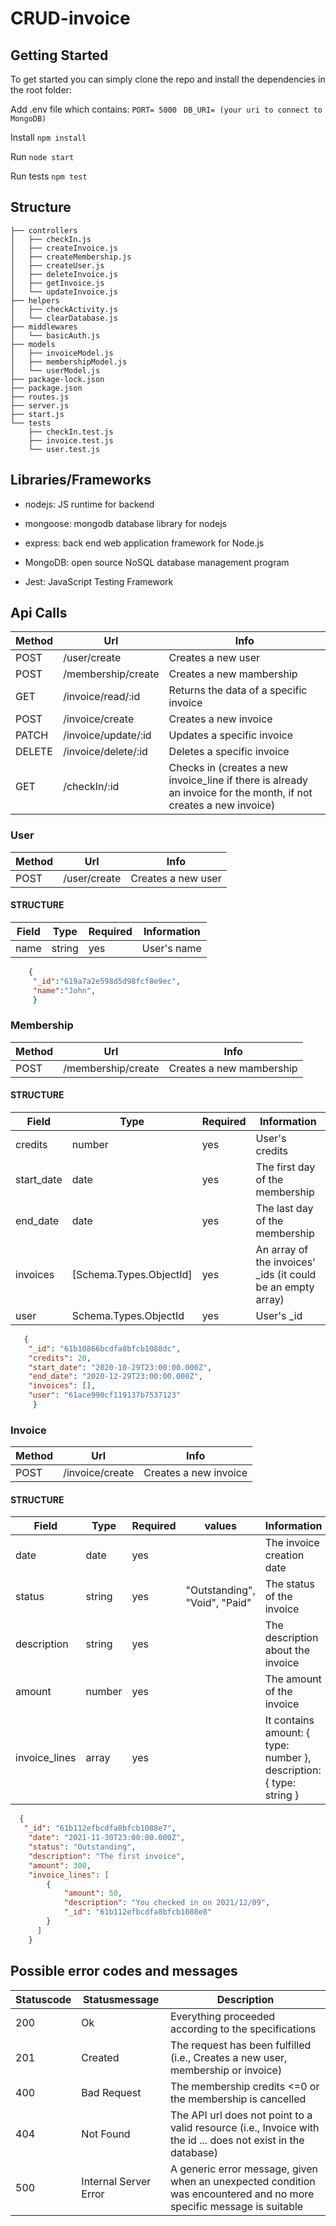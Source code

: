 # CRUD-invoice


## Getting Started

To get started you can simply clone the repo and install the dependencies in the root folder:

Add .env file which contains:
```PORT= 5000```
``` DB_URI= (your uri to connect to MongoDB)```
   

Install ```npm install```

Run ```node start```

Run tests ```npm test```


## Structure


```
├── controllers
│   ├── checkIn.js
│   ├── createInvoice.js
│   ├── createMembership.js
│   ├── createUser.js
│   ├── deleteInvoice.js
│   ├── getInvoice.js
│   └── updateInvoice.js
├── helpers
│   ├── checkActivity.js
│   └── clearDatabase.js
├── middlewares
│   └── basicAuth.js
├── models
│   ├── invoiceModel.js
│   ├── membershipModel.js
│   └── userModel.js
├── package-lock.json
├── package.json
├── routes.js
├── server.js
├── start.js
└── tests
    ├── checkIn.test.js
    ├── invoice.test.js
    └── user.test.js 
```



## Libraries/Frameworks

- nodejs: JS runtime for backend

- mongoose: mongodb database library for nodejs

- express: back end web application framework for Node.js

- MongoDB: open source NoSQL database management program

- Jest: JavaScript Testing Framework


## Api Calls

| Method | Url | Info
| --- | --- | --- |
| POST | /user/create |  Creates a new user
| POST | /membership/create |  Creates a new mambership
| GET  | /invoice/read/:id  |  Returns the data of a specific invoice
| POST  | /invoice/create  |   Creates a new invoice
| PATCH  | /invoice/update/:id  |   Updates a specific invoice
| DELETE  | /invoice/delete/:id  |   Deletes a specific invoice
| GET  | /checkIn/:id  |   Checks in (creates a new invoice_line if there is already an invoice for the month, if not creates a new invoice)


### User

| Method | Url | Info
| --- | --- | --- |
| POST | /user/create |  Creates a new user

#### STRUCTURE

| Field | Type | Required | Information
| --- | --- | --- |  --- |
| name | string | yes | User's name


```json
    {
     "_id":"619a7a2e598d5d98fcf8e9ec",
     "name":"John",
     }
 ```
 
 ### Membership

| Method | Url | Info
| --- | --- | --- |
| POST | /membership/create |  Creates a new mambership

#### STRUCTURE

| Field | Type | Required | Information
| --- | --- | --- |  --- |
| credits | number | yes | User's credits
| start_date | date | yes | The first day of the membership
| end_date| date | yes | The last day of the membership
| invoices | [Schema.Types.ObjectId] | yes | An array of the invoices' _ids (it could be an empty array)
| user | Schema.Types.ObjectId | yes | User's _id


```json
   {
    "_id": "61b10866bcdfa8bfcb1088dc",
    "credits": 20,
    "start_date": "2020-10-29T23:00:00.000Z",
    "end_date": "2020-12-29T23:00:00.000Z",
    "invoices": [],
    "user": "61ace990cf119137b7537123"
     }

 ```
 
 
  ### Invoice

| Method | Url | Info
| --- | --- | --- |
| POST | /invoice/create |  Creates a new invoice

#### STRUCTURE

| Field | Type | Required | values | Information
| --- | --- | --- |  --- |  --- |
| date | date | yes |   | The invoice creation date
| status | string | yes |  "Outstanding", "Void", "Paid" | The status of the invoice
| description| string | yes |   | The description about the invoice
| amount | number | yes |  | The amount of the invoice
| invoice_lines | array | yes |  | It contains amount: { type: number }, description: { type: string } 


```json
  {
   "_id": "61b112efbcdfa8bfcb1088e7",
    "date": "2021-11-30T23:00:00.000Z",
    "status": "Outstanding",
    "description": "The first invoice",
    "amount": 300,
    "invoice_lines": [
        {
            "amount": 50,
            "description": "You checked in on 2021/12/09",
            "_id": "61b112efbcdfa8bfcb1088e8"
        }
      ]
    }
 ```
 
 ## Possible error codes and messages
 
| Statuscode | Statusmessage | Description 
| --- | --- | --- | 
| 200 | Ok | Everything proceeded according to the specifications
| 201 | Created | The request has been fulfilled (i.e., Creates a new user, membership or invoice)
| 400 | Bad Request | The membership credits <=0 or the membership is cancelled
| 404 | Not Found | The API url does not point to a valid resource (i.e., Invoice with the id ... does not exist in the database)
| 500 | Internal Server Error | A generic error message, given when an unexpected condition was encountered and no more specific message is suitable













